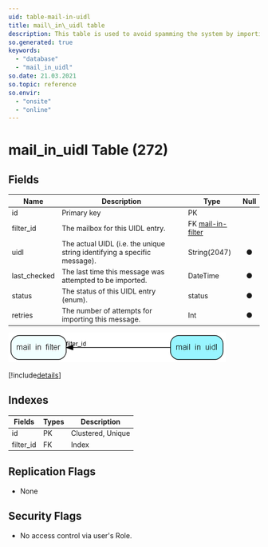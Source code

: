 ```yaml
---
uid: table-mail-in-uidl
title: mail\_in\_uidl table
description: This table is used to avoid spamming the system by importing the same message several times (normally a result of a crash somewhere). When a mailbox is openede, then unique id for each message is stored in this table, and then removed only when the message has been correctly imported and deleted from mailbox.
so.generated: true
keywords:
  - "database"
  - "mail_in_uidl"
so.date: 21.03.2021
so.topic: reference
so.envir:
  - "onsite"
  - "online"
---
```


# mail\_in\_uidl Table (272)

## Fields

| Name | Description | Type | Null |
|------|-------------|------|:----:|
|id|Primary key|PK| |
|filter\_id|The mailbox for this UIDL entry.|FK [mail-in-filter](mail-in-filter.md)| |
|uidl|The actual UIDL (i.e. the unique string identifying a specific message).|String(2047)|&#x25CF;|
|last\_checked|The last time this message was attempted to be imported.|DateTime|&#x25CF;|
|status|The status of this UIDL entry (enum).|status|&#x25CF;|
|retries|The number of attempts for importing this message.|Int|&#x25CF;|


![mail_in_uidl table relationship diagram](./media/mail_in_uidl.png)

[!include[details](./includes/mail-in-uidl.md)]

## Indexes

| Fields | Types | Description |
|--------|-------|-------------|
|id |PK |Clustered, Unique |
|filter\_id |FK |Index |

## Replication Flags

* None

## Security Flags

* No access control via user's Role.

